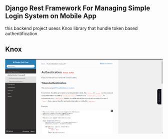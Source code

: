 ## Django Rest Framework For Managing Simple Login System on Mobile App 

this backend project usess Knox library that hundle token based authentification


## Knox 

![!KnoxAuth](../../readme-pics/KnoxAuth.png)